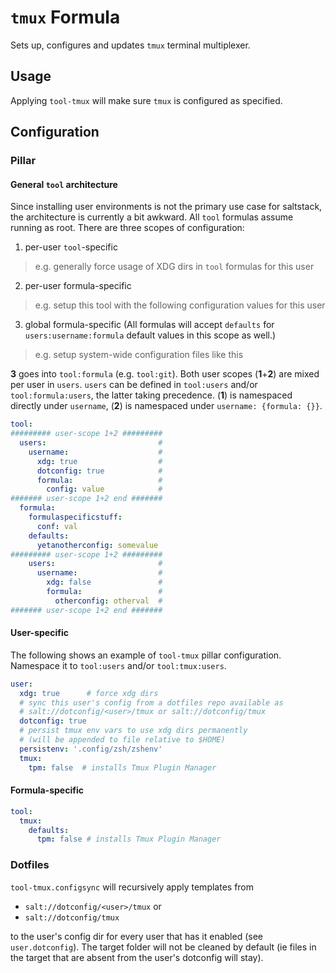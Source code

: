 # `tmux` Formula
Sets up, configures and updates `tmux` terminal multiplexer.

## Usage
Applying `tool-tmux` will make sure `tmux` is configured as specified.

## Configuration
### Pillar
#### General `tool` architecture
Since installing user environments is not the primary use case for saltstack, the architecture is currently a bit awkward. All `tool` formulas assume running as root. There are three scopes of configuration:
1. per-user `tool`-specific
  > e.g. generally force usage of XDG dirs in `tool` formulas for this user
2. per-user formula-specific
  > e.g. setup this tool with the following configuration values for this user
3. global formula-specific (All formulas will accept `defaults` for `users:username:formula` default values in this scope as well.)
  > e.g. setup system-wide configuration files like this

**3** goes into `tool:formula` (e.g. `tool:git`). Both user scopes (**1**+**2**) are mixed per user in `users`. `users` can be defined in `tool:users` and/or `tool:formula:users`, the latter taking precedence. (**1**) is namespaced directly under `username`, (**2**) is namespaced under `username: {formula: {}}`.

```yaml
tool:
######### user-scope 1+2 #########
  users:                         #
    username:                    #
      xdg: true                  #
      dotconfig: true            #
      formula:                   #
        config: value            #
####### user-scope 1+2 end #######
  formula:
    formulaspecificstuff:
      conf: val
    defaults:
      yetanotherconfig: somevalue
######### user-scope 1+2 #########
    users:                       #
      username:                  #
        xdg: false               #
        formula:                 #
          otherconfig: otherval  #
####### user-scope 1+2 end #######
```

#### User-specific
The following shows an example of `tool-tmux` pillar configuration. Namespace it to `tool:users` and/or `tool:tmux:users`.
```yaml
user:
  xdg: true      # force xdg dirs
  # sync this user's config from a dotfiles repo available as
  # salt://dotconfig/<user>/tmux or salt://dotconfig/tmux
  dotconfig: true
  # persist tmux env vars to use xdg dirs permanently
  # (will be appended to file relative to $HOME)
  persistenv: '.config/zsh/zshenv'
  tmux:
    tpm: false  # installs Tmux Plugin Manager
```

#### Formula-specific
```yaml
tool:
  tmux:
    defaults:
      tpm: false # installs Tmux Plugin Manager
```

### Dotfiles
`tool-tmux.configsync` will recursively apply templates from 

- `salt://dotconfig/<user>/tmux` or
- `salt://dotconfig/tmux`

to the user's config dir for every user that has it enabled (see `user.dotconfig`). The target folder will not be cleaned by default (ie files in the target that are absent from the user's dotconfig will stay).
